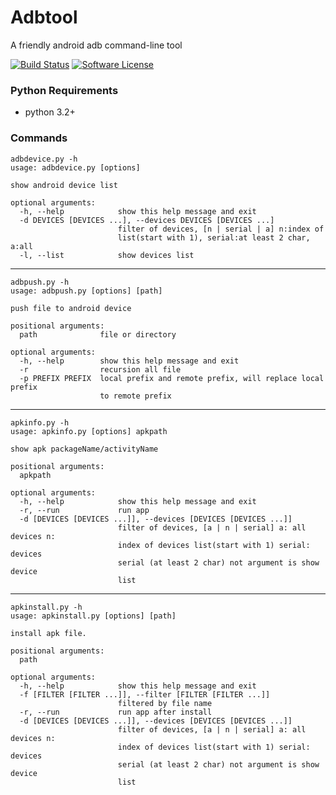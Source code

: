 # Adbtool
A friendly android adb command-line tool

[![Build Status](https://travis-ci.org/litefeel/adbtool.svg?branch=master)](https://travis-ci.org/litefeel/adbtool)
[![Software License](https://img.shields.io/github/license/mashape/apistatus.svg)](https://github.com/litefeel/adbtool/blob/master/LICENSE)


### Python Requirements
* python 3.2+


### Commands


~~~
adbdevice.py -h
usage: adbdevice.py [options]

show android device list

optional arguments:
  -h, --help            show this help message and exit
  -d DEVICES [DEVICES ...], --devices DEVICES [DEVICES ...]
                        filter of devices, [n | serial | a] n:index of
                        list(start with 1), serial:at least 2 char, a:all
  -l, --list            show devices list
~~~

---

~~~
adbpush.py -h
usage: adbpush.py [options] [path]

push file to android device

positional arguments:
  path              file or directory

optional arguments:
  -h, --help        show this help message and exit
  -r                recursion all file
  -p PREFIX PREFIX  local prefix and remote prefix, will replace local prefix
                    to remote prefix

~~~
---
~~~
apkinfo.py -h
usage: apkinfo.py [options] apkpath

show apk packageName/activityName

positional arguments:
  apkpath

optional arguments:
  -h, --help            show this help message and exit
  -r, --run             run app
  -d [DEVICES [DEVICES ...]], --devices [DEVICES [DEVICES ...]]
                        filter of devices, [a | n | serial] a: all devices n:
                        index of devices list(start with 1) serial: devices
                        serial (at least 2 char) not argument is show device
                        list
~~~
---
~~~
apkinstall.py -h
usage: apkinstall.py [options] [path]

install apk file.

positional arguments:
  path

optional arguments:
  -h, --help            show this help message and exit
  -f [FILTER [FILTER ...]], --filter [FILTER [FILTER ...]]
                        filtered by file name
  -r, --run             run app after install
  -d [DEVICES [DEVICES ...]], --devices [DEVICES [DEVICES ...]]
                        filter of devices, [a | n | serial] a: all devices n:
                        index of devices list(start with 1) serial: devices
                        serial (at least 2 char) not argument is show device
                        list
~~~
